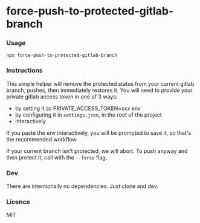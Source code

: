 # force-push-to-protected-gitlab-branch

### Usage

```
npx force-push-to-protected-gitlab-branch
```

### Instructions

This simple helper will remove the protected status from your current gitlab branch, pushes, then immediately restores it.
You will need to provide your private gitlab access token in one of 3 ways:
- by setting it as PRIVATE_ACCESS_TOKEN=xxx env
- by configuring it in `settings.json`, in the root of the project
- interactively

If you paste the env interactively, you will be prompted to save it, so that's the recommended workflow.

If your current branch isn't protected, we will abort. To push anyway and then protect it, call with the `--force` flag.

### Dev

There are intentionally no dependencies. Just clone and dev.

### Licence

MIT
